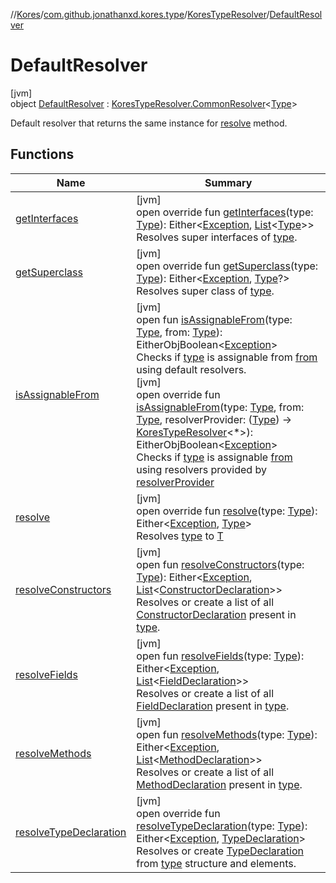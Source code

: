 //[Kores](../../../../index.md)/[com.github.jonathanxd.kores.type](../../index.md)/[KoresTypeResolver](../index.md)/[DefaultResolver](index.md)

# DefaultResolver

[jvm]\
object [DefaultResolver](index.md) : [KoresTypeResolver.CommonResolver](../-common-resolver/index.md)<[Type](https://docs.oracle.com/javase/8/docs/api/java/lang/reflect/Type.html)> 

Default resolver that returns the same instance for [resolve](resolve.md) method.

## Functions

| Name | Summary |
|---|---|
| [getInterfaces](../-common-resolver/get-interfaces.md) | [jvm]<br>open override fun [getInterfaces](../-common-resolver/get-interfaces.md)(type: [Type](https://docs.oracle.com/javase/8/docs/api/java/lang/reflect/Type.html)): Either<[Exception](https://kotlinlang.org/api/latest/jvm/stdlib/kotlin/-exception/index.html), [List](https://kotlinlang.org/api/latest/jvm/stdlib/kotlin.collections/-list/index.html)<[Type](https://docs.oracle.com/javase/8/docs/api/java/lang/reflect/Type.html)>><br>Resolves super interfaces of [type](../-common-resolver/get-interfaces.md). |
| [getSuperclass](../-common-resolver/get-superclass.md) | [jvm]<br>open override fun [getSuperclass](../-common-resolver/get-superclass.md)(type: [Type](https://docs.oracle.com/javase/8/docs/api/java/lang/reflect/Type.html)): Either<[Exception](https://kotlinlang.org/api/latest/jvm/stdlib/kotlin/-exception/index.html), [Type](https://docs.oracle.com/javase/8/docs/api/java/lang/reflect/Type.html)?><br>Resolves super class of [type](../-common-resolver/get-superclass.md). |
| [isAssignableFrom](../is-assignable-from.md) | [jvm]<br>open fun [isAssignableFrom](../is-assignable-from.md)(type: [Type](https://docs.oracle.com/javase/8/docs/api/java/lang/reflect/Type.html), from: [Type](https://docs.oracle.com/javase/8/docs/api/java/lang/reflect/Type.html)): EitherObjBoolean<[Exception](https://kotlinlang.org/api/latest/jvm/stdlib/kotlin/-exception/index.html)><br>Checks if [type](../is-assignable-from.md) is assignable from [from](../is-assignable-from.md) using default resolvers.<br>[jvm]<br>open override fun [isAssignableFrom](../-common-resolver/is-assignable-from.md)(type: [Type](https://docs.oracle.com/javase/8/docs/api/java/lang/reflect/Type.html), from: [Type](https://docs.oracle.com/javase/8/docs/api/java/lang/reflect/Type.html), resolverProvider: ([Type](https://docs.oracle.com/javase/8/docs/api/java/lang/reflect/Type.html)) -> [KoresTypeResolver](../index.md)<*>): EitherObjBoolean<[Exception](https://kotlinlang.org/api/latest/jvm/stdlib/kotlin/-exception/index.html)><br>Checks if [type](../-common-resolver/is-assignable-from.md) is assignable [from](../-common-resolver/is-assignable-from.md) using resolvers provided by [resolverProvider](../-common-resolver/is-assignable-from.md) |
| [resolve](resolve.md) | [jvm]<br>open override fun [resolve](resolve.md)(type: [Type](https://docs.oracle.com/javase/8/docs/api/java/lang/reflect/Type.html)): Either<[Exception](https://kotlinlang.org/api/latest/jvm/stdlib/kotlin/-exception/index.html), [Type](https://docs.oracle.com/javase/8/docs/api/java/lang/reflect/Type.html)><br>Resolves [type](resolve.md) to [T](../index.md) |
| [resolveConstructors](../resolve-constructors.md) | [jvm]<br>open fun [resolveConstructors](../resolve-constructors.md)(type: [Type](https://docs.oracle.com/javase/8/docs/api/java/lang/reflect/Type.html)): Either<[Exception](https://kotlinlang.org/api/latest/jvm/stdlib/kotlin/-exception/index.html), [List](https://kotlinlang.org/api/latest/jvm/stdlib/kotlin.collections/-list/index.html)<[ConstructorDeclaration](../../../com.github.jonathanxd.kores.base/-constructor-declaration/index.md)>><br>Resolves or create a list of all [ConstructorDeclaration](../../../com.github.jonathanxd.kores.base/-constructor-declaration/index.md) present in [type](../resolve-constructors.md). |
| [resolveFields](../resolve-fields.md) | [jvm]<br>open fun [resolveFields](../resolve-fields.md)(type: [Type](https://docs.oracle.com/javase/8/docs/api/java/lang/reflect/Type.html)): Either<[Exception](https://kotlinlang.org/api/latest/jvm/stdlib/kotlin/-exception/index.html), [List](https://kotlinlang.org/api/latest/jvm/stdlib/kotlin.collections/-list/index.html)<[FieldDeclaration](../../../com.github.jonathanxd.kores.base/-field-declaration/index.md)>><br>Resolves or create a list of all [FieldDeclaration](../../../com.github.jonathanxd.kores.base/-field-declaration/index.md) present in [type](../resolve-fields.md). |
| [resolveMethods](../resolve-methods.md) | [jvm]<br>open fun [resolveMethods](../resolve-methods.md)(type: [Type](https://docs.oracle.com/javase/8/docs/api/java/lang/reflect/Type.html)): Either<[Exception](https://kotlinlang.org/api/latest/jvm/stdlib/kotlin/-exception/index.html), [List](https://kotlinlang.org/api/latest/jvm/stdlib/kotlin.collections/-list/index.html)<[MethodDeclaration](../../../com.github.jonathanxd.kores.base/-method-declaration/index.md)>><br>Resolves or create a list of all [MethodDeclaration](../../../com.github.jonathanxd.kores.base/-method-declaration/index.md) present in [type](../resolve-methods.md). |
| [resolveTypeDeclaration](../-common-resolver/resolve-type-declaration.md) | [jvm]<br>open override fun [resolveTypeDeclaration](../-common-resolver/resolve-type-declaration.md)(type: [Type](https://docs.oracle.com/javase/8/docs/api/java/lang/reflect/Type.html)): Either<[Exception](https://kotlinlang.org/api/latest/jvm/stdlib/kotlin/-exception/index.html), [TypeDeclaration](../../../com.github.jonathanxd.kores.base/-type-declaration/index.md)><br>Resolves or create [TypeDeclaration](../../../com.github.jonathanxd.kores.base/-type-declaration/index.md) from [type](../-common-resolver/resolve-type-declaration.md) structure and elements. |
